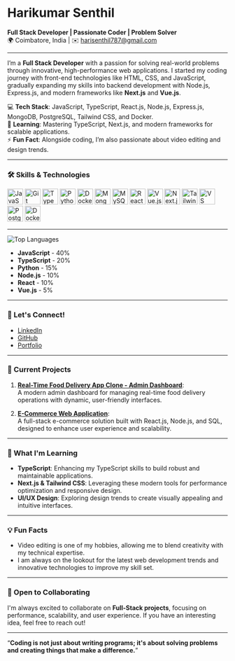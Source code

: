 # Harikumar Senthil  
**Full Stack Developer | Passionate Coder | Problem Solver**  
🌍 Coimbatore, India | ✉️ [harisenthil787@gmail.com](mailto:harisenthil787@gmail.com)  

---

I’m a **Full Stack Developer** with a passion for solving real-world problems through innovative, high-performance web applications. I started my coding journey with front-end technologies like HTML, CSS, and JavaScript, gradually expanding my skills into backend development with Node.js, Express.js, and modern frameworks like **Next.js** and **Vue.js**.

💻 **Tech Stack**: JavaScript, TypeScript, React.js, Node.js, Express.js, MongoDB, PostgreSQL, Tailwind CSS, and Docker.  
🧠 **Learning**: Mastering TypeScript, Next.js, and modern frameworks for scalable applications.  
⚡ **Fun Fact**: Alongside coding, I’m also passionate about video editing and design trends.

---

### 🛠️ Skills & Technologies

<p align="left">
    <a href="https://developer.mozilla.org/en-US/docs/Web/JavaScript" target="_blank"><img src="https://raw.githubusercontent.com/danielcranney/readme-generator/main/public/icons/skills/javascript-colored.svg" width="36" height="36" alt="JavaScript" /></a>
    <a href="https://git-scm.com/" target="_blank"><img src="https://raw.githubusercontent.com/danielcranney/readme-generator/main/public/icons/skills/git-colored.svg" width="36" height="36" alt="Git" /></a>
    <a href="https://www.typescriptlang.org/" target="_blank"><img src="https://raw.githubusercontent.com/danielcranney/readme-generator/main/public/icons/skills/typescript-colored.svg" width="36" height="36" alt="TypeScript" /></a>
    <a href="https://www.python.org/" target="_blank"><img src="https://raw.githubusercontent.com/danielcranney/readme-generator/main/public/icons/skills/python-colored.svg" width="36" height="36" alt="Python" /></a>
    <a href="https://www.docker.com/" target="_blank"><img src="https://raw.githubusercontent.com/danielcranney/readme-generator/main/public/icons/skills/docker-colored.svg" width="36" height="36" alt="Docker" /></a>
    <a href="https://www.mongodb.com/" target="_blank"><img src="https://raw.githubusercontent.com/danielcranney/readme-generator/main/public/icons/skills/mongodb-colored.svg" width="36" height="36" alt="MongoDB" /></a>
    <a href="https://www.mysql.com/" target="_blank"><img src="https://raw.githubusercontent.com/danielcranney/readme-generator/main/public/icons/skills/mysql-colored.svg" width="36" height="36" alt="MySQL" /></a>
    <a href="https://reactjs.org/" target="_blank"><img src="https://raw.githubusercontent.com/danielcranney/readme-generator/main/public/icons/skills/react-colored.svg" width="36" height="36" alt="React" /></a>
    <a href="https://vuejs.org/" target="_blank"><img src="https://raw.githubusercontent.com/danielcranney/readme-generator/main/public/icons/skills/vuejs-colored.svg" width="36" height="36" alt="Vue.js" /></a>
    <a href="https://nextjs.org/" target="_blank"><img src="https://raw.githubusercontent.com/danielcranney/readme-generator/main/public/icons/skills/nextjs-colored.svg" width="36" height="36" alt="Next.js" /></a>
    <a href="https://tailwindcss.com/" target="_blank"><img src="https://raw.githubusercontent.com/danielcranney/readme-generator/main/public/icons/skills/tailwindcss-colored.svg" width="36" height="36" alt="TailwindCSS" /></a>
    <a href="https://code.visualstudio.com/" target="_blank"><img src="https://raw.githubusercontent.com/danielcranney/readme-generator/main/public/icons/skills/visualstudiocode.svg" width="36" height="36" alt="VS Code" /></a>
    <a href="https://www.postgresql.org/" target="_blank"><img src="https://raw.githubusercontent.com/danielcranney/readme-generator/main/public/icons/skills/postgresql-colored.svg" width="36" height="36" alt="PostgreSQL" /></a>
    <a href="https://www.docker.com/" target="_blank"><img src="https://raw.githubusercontent.com/danielcranney/readme-generator/main/public/icons/skills/docker-colored.svg" width="36" height="36" alt="Docker" /></a>
    <!-- Add more icons for your other skills -->
</p>

---

![Top Languages](https://github-readme-stats.vercel.app/api/top-langs/?username=Harikumar7788&langs_count=10&title_color=0891b2&text_color=ffffff&icon_color=0891b2&bg_color=1c1917&hide_border=true&locale=en&custom_title=Top%20Languages)

- **JavaScript** - 40%
- **TypeScript** - 20%
- **Python** - 15%
- **Node.js** - 10%
- **React** - 10%
- **Vue.js** - 5%

---

### 💬 Let's Connect!

- [LinkedIn](https://www.linkedin.com/in/hari-kumar-senthil/)
- [GitHub](https://www.github.com/Harikumar7788)
- [Portfolio](http://www.Hari.design)

---

### 🚀 Current Projects

1. **[Real-Time Food Delivery App Clone - Admin Dashboard](https://ephemeral-stroopwafel-9da897.netlify.app)**:  
   A modern admin dashboard for managing real-time food delivery operations with dynamic, user-friendly interfaces.

2. **[E-Commerce Web Application](https://harihknxttrendz.ccbp.tech)**:  
   A full-stack e-commerce solution built with React.js, Node.js, and SQL, designed to enhance user experience and scalability.

---

### 🌱 What I'm Learning

- **TypeScript**: Enhancing my TypeScript skills to build robust and maintainable applications.
- **Next.js & Tailwind CSS**: Leveraging these modern tools for performance optimization and responsive design.
- **UI/UX Design**: Exploring design trends to create visually appealing and intuitive interfaces.

---

### 💡 Fun Facts

- Video editing is one of my hobbies, allowing me to blend creativity with my technical expertise.
- I am always on the lookout for the latest web development trends and innovative technologies to improve my skill set.

---

### 🤝 Open to Collaborating

I'm always excited to collaborate on **Full-Stack projects**, focusing on performance, scalability, and user experience. If you have an interesting idea, feel free to reach out!

---

“**Coding is not just about writing programs; it's about solving problems and creating things that make a difference.**”
